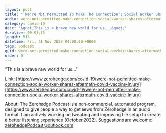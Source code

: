 ```yaml
---
layout: post
title: "'We're Not Permitted To Make The Connection': Social Worker Shares Aftermath Of COVID Vaccine Injury"
audio: were-not-permitted-make-connection-social-worker-shares-aftermath-covid-vaccine-injury-0
category: covid-19
desc: "&quot;This is a brave new world for us...&quot;"
duration: 00:08:33
length: 513
datetime: Fri, 11 Nov 2022 04:00:00 +0000
tags: podcast
guid: were-not-permitted-make-connection-social-worker-shares-aftermath-covid-vaccine-injury-0
order: 0
---
```

&quot;This is a brave new world for us...&quot;

Link: [https://www.zerohedge.com/covid-19/were-not-permitted-make-connection-social-worker-shares-aftermath-covid-vaccine-injury](https://www.zerohedge.com/covid-19/were-not-permitted-make-connection-social-worker-shares-aftermath-covid-vaccine-injury)

About: The Zerohedge Podcast is a non-commercial, automated program, designed to give people a way to get news from Zerohedge in an audio format.  I am actively working on tweaking and improving the setup to create a better listening experience (October 2022).  Suggestions are welcome: [zerohedgePodcast@outlook.com](mailto:zerohedgePodcast@outlook.com)